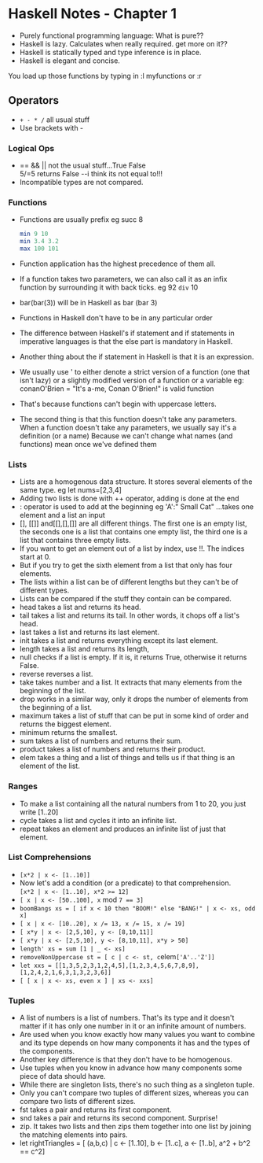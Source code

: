 # Haskell Notes - Chapter 1

- Purely functional programming language: What is pure??
- Haskell is lazy. Calculates when really required. get more on it??
- Haskell is statically typed and type inference is in place.
- Haskell is elegant and concise.

You load up those functions by typing in :l myfunctions or :r

## Operators

- `+ - * /` all usual stuff
- Use brackets with -

### Logical Ops

- == && || not the usual stuff...True False  
   5/=5 returns False --i think its not equal to!!!
- Incompatible types are not compared.

### Functions

- Functions are usually prefix eg succ 8

  ```haskell
  min 9 10
  min 3.4 3.2
  max 100 101
  ```

- Function application has the highest precedence of them all.
- If a function takes two parameters, we can also call it as an infix function by surrounding it with back ticks. eg 92 `div` 10
- bar(bar(3)) will be in Haskell as bar (bar 3)
- Functions in Haskell don't have to be in any particular order
- The difference between Haskell's if statement and if statements in imperative languages is that the else part is mandatory in Haskell.
- Another thing about the if statement in Haskell is that it is an expression.
- We usually use ' to either denote a strict version of a function (one that isn't lazy) or a slightly modified version of a function or a variable eg: conanO'Brien = "It's a-me, Conan O'Brien!" is valid function
- That's because functions can't begin with uppercase letters.
- The second thing is that this function doesn't take any parameters. When a function doesn't take any parameters, we usually say it's a definition (or a name) Because we can't change what names (and functions) mean once we've defined them

### Lists

- Lists are a homogenous data structure. It stores several elements of the same type. eg let nums=[2,3,4]
- Adding two lists is done with ++ operator, adding is done at the end
- : operator is used to add at the beginning eg 'A':" Small Cat" ...takes one element and a list an input
- [], [[]] and[[],[],[]] are all different things. The first one is an empty list, the seconds one is a list that contains one empty list, the third one is a list that contains three empty lists.
- If you want to get an element out of a list by index, use !!. The indices start at 0.
- But if you try to get the sixth element from a list that only has four elements.
- The lists within a list can be of different lengths but they can't be of different types.
- Lists can be compared if the stuff they contain can be compared.
- head takes a list and returns its head.
- tail takes a list and returns its tail. In other words, it chops off a list's head.
- last takes a list and returns its last element.
- init takes a list and returns everything except its last element.
- length takes a list and returns its length,
- null checks if a list is empty. If it is, it returns True, otherwise it returns False.
- reverse reverses a list.
- take takes number and a list. It extracts that many elements from the beginning of the list.
- drop works in a similar way, only it drops the number of elements from the beginning of a list.
- maximum takes a list of stuff that can be put in some kind of order and returns the biggest element.
- minimum returns the smallest.
- sum takes a list of numbers and returns their sum.
- product takes a list of numbers and returns their product.
- elem takes a thing and a list of things and tells us if that thing is an element of the list.

### Ranges

- To make a list containing all the natural numbers from 1 to 20, you just write [1..20]
- cycle takes a list and cycles it into an infinite list.
- repeat takes an element and produces an infinite list of just that element.

### List Comprehensions

- `[x*2 | x <- [1..10]]`
- Now let's add a condition (or a predicate) to that comprehension.  
   `[x*2 | x <- [1..10], x*2 >= 12]`
- `[ x | x <- [50..100], x` mod `7 == 3]`
- `boomBangs xs = [ if x < 10 then "BOOM!" else "BANG!" | x <- xs, odd x]`
- `[ x | x <- [10..20], x /= 13, x /= 15, x /= 19]`
- `[ x*y | x <- [2,5,10], y <- [8,10,11]]`
- `[ x*y | x <- [2,5,10], y <- [8,10,11], x*y > 50]`
- `length' xs = sum [1 | _ <- xs]`
- `removeNonUppercase st = [ c | c <- st, c`elem`['A'..'Z']]`
- `let xxs = [[1,3,5,2,3,1,2,4,5],[1,2,3,4,5,6,7,8,9],[1,2,4,2,1,6,3,1,3,2,3,6]]`
- `[ [ x | x <- xs, even x ] | xs <- xxs]`

### Tuples

- A list of numbers is a list of numbers. That's its type and it doesn't matter if it has only one number in it or an infinite amount of numbers.
- Are used when you know exactly how many values you want to combine and its type depends on how many components it has and the types of the components.
- Another key difference is that they don't have to be homogenous.
- Use tuples when you know in advance how many components some piece of data should have.
- While there are singleton lists, there's no such thing as a singleton tuple.
- Only you can't compare two tuples of different sizes, whereas you can compare two lists of different sizes.
- fst takes a pair and returns its first component.
- snd takes a pair and returns its second component. Surprise!
- zip. It takes two lists and then zips them together into one list by joining the matching elements into pairs.
- let rightTriangles = [ (a,b,c) | c <- [1..10], b <- [1..c], a <- [1..b], a^2 + b^2 == c^2]
